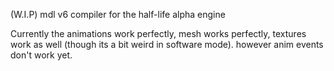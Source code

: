 (W.I.P) mdl v6 compiler for the half-life alpha engine

Currently the animations work perfectly, mesh works perfectly, textures work as well (though its a bit weird in software mode). however anim events don't work yet.
